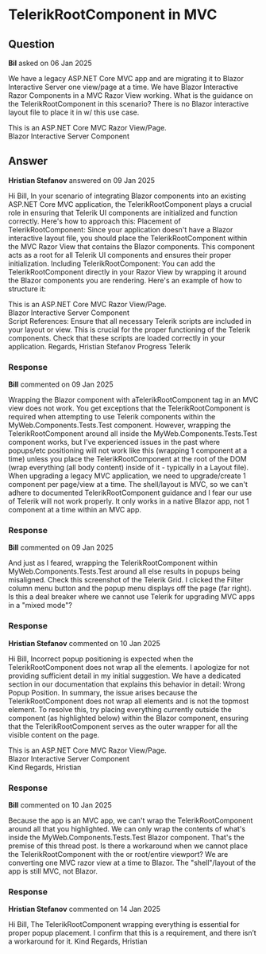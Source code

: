 # TelerikRootComponent in MVC

## Question

**Bil** asked on 06 Jan 2025

We have a legacy ASP.NET Core MVC app and are migrating it to Blazor Interactive Server one view/page at a time. We have Blazor Interactive Razor Components in a MVC Razor View working. What is the guidance on the TelerikRootComponent in this scenario? There is no Blazor interactive layout file to place it in w/ this use case. <div class="alert alert-dark" role="alert"> This is an ASP.NET Core MVC Razor View/Page. </div> <div class="card"> <div class="card-header"> Blazor Interactive Server Component </div> <div class="card-body"> <component type="typeof(MyWeb.Components.Tests.Test)" render-mode="ServerPrerendered" /> </div> </div>

## Answer

**Hristian Stefanov** answered on 09 Jan 2025

Hi Bill, In your scenario of integrating Blazor components into an existing ASP.NET Core MVC application, the TelerikRootComponent plays a crucial role in ensuring that Telerik UI components are initialized and function correctly. Here's how to approach this: Placement of TelerikRootComponent: Since your application doesn't have a Blazor interactive layout file, you should place the TelerikRootComponent within the MVC Razor View that contains the Blazor components. This component acts as a root for all Telerik UI components and ensures their proper initialization. Including TelerikRootComponent: You can add the TelerikRootComponent directly in your Razor View by wrapping it around the Blazor components you are rendering. Here's an example of how to structure it: <div class="alert alert-dark" role="alert"> This is an ASP.NET Core MVC Razor View/Page. </div> <div class="card"> <div class="card-header"> Blazor Interactive Server Component </div> <div class="card-body"> <TelerikRootComponent> <component type="typeof(MyWeb.Components.Tests.Test)" render-mode="ServerPrerendered" /> </TelerikRootComponent> </div> </div> Script References: Ensure that all necessary Telerik scripts are included in your layout or view. This is crucial for the proper functioning of the Telerik components. Check that these scripts are loaded correctly in your application. Regards, Hristian Stefanov Progress Telerik

### Response

**Bill** commented on 09 Jan 2025

Wrapping the Blazor component with aTelerikRootComponent tag in an MVC view does not work. You get exceptions that the TelerikRootComponent is required when attempting to use Telerik components within the MyWeb.Components.Tests.Test component. However, wrapping the TelerikRootComponent around all inside the MyWeb.Components.Tests.Test component works, but I've experienced issues in the past where popups/etc positioning will not work like this (wrapping 1 component at a time) unless you place the TelerikRootComponent at the root of the DOM (wrap everything (all body content) inside of it - typically in a Layout file). When upgrading a legacy MVC application, we need to upgrade/create 1 component per page/view at a time. The shell/layout is MVC, so we can't adhere to documented TelerikRootComponent guidance and I fear our use of Telerik will not work properly. It only works in a native Blazor app, not 1 component at a time within an MVC app.

### Response

**Bill** commented on 09 Jan 2025

And just as I feared, wrapping the TelerikRootComponent within MyWeb.Components.Tests.Test around all else results in popups being misaligned. Check this screenshot of the Telerik Grid. I clicked the Filter column menu button and the popup menu displays off the page (far right). Is this a deal breaker where we cannot use Telerik for upgrading MVC apps in a "mixed mode"?

### Response

**Hristian Stefanov** commented on 10 Jan 2025

Hi Bill, Incorrect popup positioning is expected when the TelerikRootComponent does not wrap all the elements. I apologize for not providing sufficient detail in my initial suggestion. We have a dedicated section in our documentation that explains this behavior in detail: Wrong Popup Position. In summary, the issue arises because the TelerikRootComponent does not wrap all elements and is not the topmost element. To resolve this, try placing everything currently outside the component (as highlighted below) within the Blazor component, ensuring that the TelerikRootComponent serves as the outer wrapper for all the visible content on the page. <div class="alert alert-dark" role="alert"> This is an ASP.NET Core MVC Razor View/Page. </div> <div class="card"> <div class="card-header"> Blazor Interactive Server Component </div> <div class="card-body"> <component type="typeof(MyWeb.Components.Tests.Test)" render-mode="ServerPrerendered" /> </div> </div> Kind Regards, Hristian

### Response

**Bill** commented on 10 Jan 2025

Because the app is an MVC app, we can't wrap the TelerikRootComponent around all that you highlighted. We can only wrap the contents of what's inside the MyWeb.Components.Tests.Test Blazor component. That's the premise of this thread post. Is there a workaround when we cannot place the TelerikRootComponent with the <body> or root/entire viewport? We are converting one MVC razor view at a time to Blazor. The "shell"/layout of the app is still MVC, not Blazor.

### Response

**Hristian Stefanov** commented on 14 Jan 2025

Hi Bill, The TelerikRootComponent wrapping everything is essential for proper popup placement. I confirm that this is a requirement, and there isn’t a workaround for it. Kind Regards, Hristian
